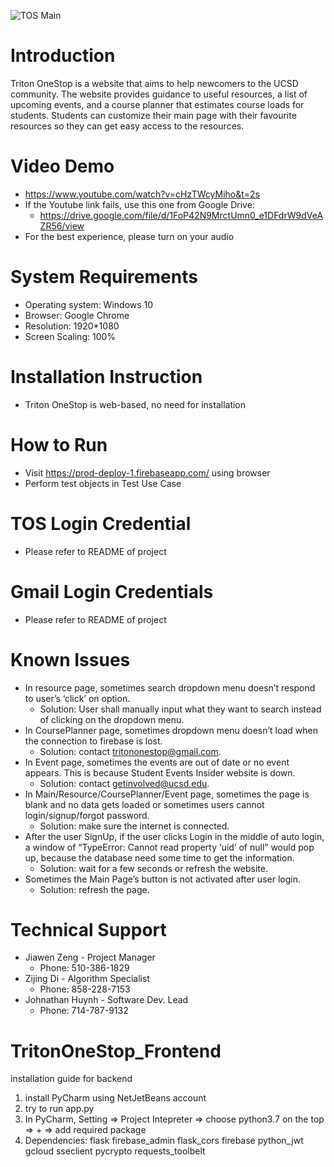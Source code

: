 ![TOS Main](https://github.com/ouweifan/TritonOneStop/blob/master/TOSMAIN.jpg)

# Introduction
Triton OneStop is a website that aims to help newcomers to the UCSD community. The website provides guidance to useful resources, a list of upcoming events, and a course planner that estimates course loads for students. Students can customize their main page with their favourite resources so they can get easy access to the resources.


# Video Demo
* https://www.youtube.com/watch?v=cHzTWcyMiho&t=2s 
* If the Youtube link fails, use this one from Google Drive:
  * https://drive.google.com/file/d/1FoP42N9MrctUmn0_e1DFdrW9dVeAZR56/view 
* For the best experience, please turn on your audio 

# System Requirements
* Operating system: Windows 10
* Browser: Google Chrome
* Resolution: 1920*1080
* Screen Scaling: 100%

# Installation Instruction
* Triton OneStop is web-based, no need for installation

# How to Run
* Visit https://prod-deploy-1.firebaseapp.com/ using browser
* Perform test objects in Test Use Case

# TOS Login Credential
* Please refer to README of project

# Gmail Login Credentials
* Please refer to README of project

# Known Issues
* In resource page, sometimes search dropdown menu doesn’t respond to user’s ‘click’ on option.
  * Solution: User shall manually input what they want to search instead of clicking on the dropdown menu.
* In CoursePlanner page, sometimes dropdown menu doesn’t load when the connection to firebase is lost.
  * Solution: contact tritononestop@gmail.com.
* In Event page, sometimes the events are out of date or no event appears. This is because Student Events Insider website is down.
  * Solution: contact getinvolved@ucsd.edu.
* In Main/Resource/CoursePlanner/Event page, sometimes the page is blank and no data gets loaded or sometimes users cannot login/signup/forgot password.
  * Solution: make sure the internet is connected.
* After the user SignUp, if the user clicks Login in the middle of auto login, a window of “TypeError: Cannot read property ‘uid’ of null” would pop up, because the database need some time to get the information.
  * Solution: wait for a few seconds or refresh the website. 
* Sometimes the Main Page’s button is not activated after user login. 
  * Solution: refresh the page. 

# Technical Support
* Jiawen Zeng - Project Manager
  * Phone: 510-386-1829
* Zijing Di - Algorithm Specialist
  * Phone: 858-228-7153
* Johnathan Huynh - Software Dev. Lead
  * Phone: 714-787-9132





# TritonOneStop_Frontend
installation guide for backend
1. install PyCharm using NetJetBeans account
2. try to run app.py
3. In PyCharm, Setting => Project Intepreter => choose python3.7 on the top => + => add required package
4. Dependencies: 
flask
firebase_admin
flask_cors
firebase
python_jwt
gcloud
sseclient
pycrypto
requests_toolbelt
